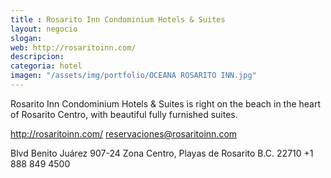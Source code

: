 ```yaml
---
title : Rosarito Inn Condominium Hotels & Suites
layout: negocio
slogan: 
web: http://rosaritoinn.com/
descripcion: 
categoria: hotel
imagen: "/assets/img/portfolio/OCEANA ROSARITO INN.jpg"
---
```


Rosarito Inn Condominium Hotels & Suites is right on the beach in the heart of Rosarito Centro, with beautiful fully furnished suites.

http://rosaritoinn.com/
reservaciones@rosaritoinn.com


Blvd Benito Juárez 907-24
Zona Centro, Playas de Rosarito B.C. 22710
+1 888 849 4500
